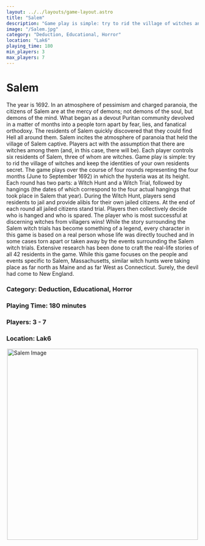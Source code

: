 ```yaml
---
layout: ../../layouts/game-layout.astro
title: "Salem"
description: "Game play is simple: try to rid the village of witches and keep the identities of your own residents secret."
image: "/Salem.jpg"
category: "Deduction, Educational, Horror"
location: "Lak6"
playing_time: 180
min_players: 3
max_players: 7
---
```

# Salem

The year is 1692. In an atmosphere of pessimism and charged paranoia, the citizens of Salem are at the mercy of demons; not demons of the soul, but demons of the mind. What began as a devout Puritan community devolved in a matter of months into a people torn apart by fear, lies, and fanatical orthodoxy. The residents of Salem quickly discovered that they could find Hell all around them.  Salem incites the atmosphere of paranoia that held the village of Salem captive. Players act with the assumption that there are witches among them (and, in this case, there will be). Each player controls six residents of Salem, three of whom are witches. Game play is simple: try to rid the village of witches and keep the identities of your own residents secret.  The game plays over the course of four rounds representing the four months (June to September 1692) in which the hysteria was at its height. Each round has two parts: a Witch Hunt and a Witch Trial, followed by hangings (the dates of which correspond to the four actual hangings that took place in Salem that year). During the Witch Hunt, players send residents to jail and provide alibis for their own jailed citizens. At the end of each round all jailed citizens stand trial. Players then collectively decide who is hanged and who is spared. The player who is most successful at discerning witches from villagers wins!  While the story surrounding the Salem witch trials has become something of a legend, every character in this game is based on a real person whose life was directly touched and in some cases torn apart or taken away by the events surrounding the Salem witch trials. Extensive research has been done to craft the real-life stories of all 42 residents in the game.  While this game focuses on the people and events specific to Salem, Massachusetts, similar witch hunts were taking place as far north as Maine and as far West as Connecticut. Surely, the devil had come to New England.  

### Category: Deduction, Educational, Horror

### Playing Time: 180 minutes

### Players: 3 - 7

### Location: Lak6

<img src="/Salem.jpg" alt="Salem Image" width="500" style="display: block; margin: 0 auto">

    